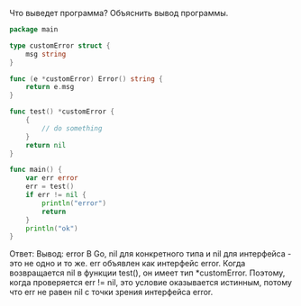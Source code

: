 Что выведет программа? Объяснить вывод программы.

```go
package main

type customError struct {
	msg string
}

func (e *customError) Error() string {
	return e.msg
}

func test() *customError {
	{
		// do something
	}
	return nil
}

func main() {
	var err error
	err = test()
	if err != nil {
		println("error")
		return
	}
	println("ok")
}
```

Ответ:
Вывод: error
В Go, nil для конкретного типа и nil для интерфейса - это не одно и то же.  err объявлен как интерфейс error. Когда  возвращается nil в функции test(), он имеет тип *customError. Поэтому, когда проверяется err != nil, это условие оказывается истинным, потому что err не равен nil с точки зрения интерфейса error. 